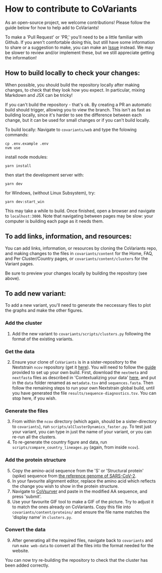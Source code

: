 # How to contribute to CoVariants

As an open-source project, we welcome contributions! Please follow the guide below for how to help add to CoVariants!

To make a 'Pull Request' or 'PR,' you'll need to be a little familiar with Github. If you aren't comfortable doing this, but still have some information to share or a suggestion to make, you can make an [Issue](https://github.com/hodcroftlab/covariants/issues/new) instead. We may be slower to review and/or implement these, but we still appreciate getting the information!

## How to build locally to check your changes:

When possible, you should build the repository locally after making changes, to check that they look how you expect. In particular, mixing Markdown and JSX can be tricky!

If you can't build the repository - that's ok. By creating a PR an automatic build should trigger, allowing you to view the branch. This isn't as fast as building locally, since it's harder to see the difference between each change, but it can be used for small changes or if you can't build locally.

To build locally:
Navigate to `covariants/web` and type the folowing commands:
```
cp .env.example .env
nvm use
```

install node modules:
```
yarn install
```

then start the development server with:
```
yarn dev
```

for Windows, (without Linux Subsystem), try:
```
yarn dev:start_win
```

This may take a while to build. Once finished, open a browser and navigate to `localhost:3000`. Note that navigating between pages may be slow: your computer is building each page as it needs them.

## To add links, information, and resources:

You can add links, information, or resources by cloning the CoVariants repo, and making changes to the files in `covariants/content` for the Home, FAQ, and Per Cluster/Country pages, or `covariants/content/clusters` for the Variant pages.

Be sure to preview your changes locally by building the repository (see above).


## To add new variant:

To add a new variant, you'll need to generate the neccessary files to plot the graphs and make the other figures.

### Add the cluster

1. Add the new variant to `covariants/scripts/clusters.py` following the format of the existing variants.

### Get the data

2. Ensure your clone of `CoVariants` is in a sister-repository to the Nextstrain `ncov` repository (get it [here](https://github.com/nextstrain/ncov)). You will need to follow the [guide](https://nextstrain.github.io/ncov/index) provided to set up your own build. First, download the `nextmeta` and `nextfasta` files as described in 'Contextualizing your data' [here](https://nextstrain.github.io/ncov/data-prep.html), and put in the `data` folder renamed as `metadata.tsv` and `sequences.fasta`. Then follow the remaining steps to run your own Nextstrain global build, until you have generated the file `results/sequence-diagnostics.tsv`. You can stop here, if you wish.

### Generate the files

3. From within the `ncov` directory (which again, should be a sister-directory to `covariants`), run `scripts/alClusterDynamics_faster.py`. To test just your variant, you can type in just the name of your variant, or you can re-run all the clusters.
4. To re-generate the country figure and data, run `scripts/compare_country_lineages.py` (again, from inside `ncov`).

### Add the protein structure

5. Copy the amino-acid sequence from the 'S' or 'Structural protein' (spike) sequence from [the reference genome of SARS-CoV-2](https://www.ncbi.nlm.nih.gov/nuccore/MN908947.3/).
6. In your favourite alignment editor, replace the amino acid which reflects the change you wish to show in the protein structure.
7. Navigate to [CoVsurver](https://corona.bii.a-star.edu.sg/) and paste in the modified AA sequence, and press 'submit'.
8. Use your favourite GIF tool to make a GIF of the picture. Try to adjust it to match the ones already on CoVariants. Copy this file into `covariants/content/proteins/` and ensure the file name matches the 'display name' in `clusters.py`.

### Convert the data

9. After generating all the required files, navigate back to `covariants` and run `make web-data` to convert all the files into the format needed for the website.

You can now try re-building the repository to check that the cluster has been added correctly.
